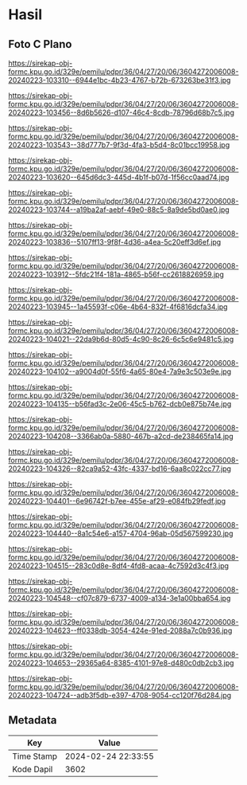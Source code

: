 # Hasil

## Foto C Plano

https://sirekap-obj-formc.kpu.go.id/329e/pemilu/pdpr/36/04/27/20/06/3604272006008-20240223-103310--6944e1bc-4b23-4767-b72b-673263be31f3.jpg

https://sirekap-obj-formc.kpu.go.id/329e/pemilu/pdpr/36/04/27/20/06/3604272006008-20240223-103456--8d6b5626-d107-46c4-8cdb-78796d68b7c5.jpg

https://sirekap-obj-formc.kpu.go.id/329e/pemilu/pdpr/36/04/27/20/06/3604272006008-20240223-103543--38d777b7-9f3d-4fa3-b5d4-8c01bcc19958.jpg

https://sirekap-obj-formc.kpu.go.id/329e/pemilu/pdpr/36/04/27/20/06/3604272006008-20240223-103620--645d6dc3-445d-4b1f-b07d-1f56cc0aad74.jpg

https://sirekap-obj-formc.kpu.go.id/329e/pemilu/pdpr/36/04/27/20/06/3604272006008-20240223-103744--a19ba2af-aebf-49e0-88c5-8a9de5bd0ae0.jpg

https://sirekap-obj-formc.kpu.go.id/329e/pemilu/pdpr/36/04/27/20/06/3604272006008-20240223-103836--5107ff13-9f8f-4d36-a4ea-5c20eff3d6ef.jpg

https://sirekap-obj-formc.kpu.go.id/329e/pemilu/pdpr/36/04/27/20/06/3604272006008-20240223-103912--5fdc21f4-181a-4865-b56f-cc2618826959.jpg

https://sirekap-obj-formc.kpu.go.id/329e/pemilu/pdpr/36/04/27/20/06/3604272006008-20240223-103945--1a45593f-c06e-4b64-832f-4f6816dcfa34.jpg

https://sirekap-obj-formc.kpu.go.id/329e/pemilu/pdpr/36/04/27/20/06/3604272006008-20240223-104021--22da9b6d-80d5-4c90-8c26-6c5c6e9481c5.jpg

https://sirekap-obj-formc.kpu.go.id/329e/pemilu/pdpr/36/04/27/20/06/3604272006008-20240223-104102--a9004d0f-55f6-4a65-80e4-7a9e3c503e9e.jpg

https://sirekap-obj-formc.kpu.go.id/329e/pemilu/pdpr/36/04/27/20/06/3604272006008-20240223-104135--b56fad3c-2e06-45c5-b762-dcb0e875b74e.jpg

https://sirekap-obj-formc.kpu.go.id/329e/pemilu/pdpr/36/04/27/20/06/3604272006008-20240223-104208--3366ab0a-5880-467b-a2cd-de238465fa14.jpg

https://sirekap-obj-formc.kpu.go.id/329e/pemilu/pdpr/36/04/27/20/06/3604272006008-20240223-104326--82ca9a52-43fc-4337-bd16-6aa8c022cc77.jpg

https://sirekap-obj-formc.kpu.go.id/329e/pemilu/pdpr/36/04/27/20/06/3604272006008-20240223-104401--6e96742f-b7ee-455e-af29-e084fb29fedf.jpg

https://sirekap-obj-formc.kpu.go.id/329e/pemilu/pdpr/36/04/27/20/06/3604272006008-20240223-104440--8a1c54e6-a157-4704-96ab-05d567599230.jpg

https://sirekap-obj-formc.kpu.go.id/329e/pemilu/pdpr/36/04/27/20/06/3604272006008-20240223-104515--283c0d8e-8df4-4fd8-acaa-4c7592d3c4f3.jpg

https://sirekap-obj-formc.kpu.go.id/329e/pemilu/pdpr/36/04/27/20/06/3604272006008-20240223-104548--cf07c879-6737-4009-a134-3e1a00bba654.jpg

https://sirekap-obj-formc.kpu.go.id/329e/pemilu/pdpr/36/04/27/20/06/3604272006008-20240223-104623--ff0338db-3054-424e-91ed-2088a7c0b936.jpg

https://sirekap-obj-formc.kpu.go.id/329e/pemilu/pdpr/36/04/27/20/06/3604272006008-20240223-104653--29365a64-8385-4101-97e8-d480c0db2cb3.jpg

https://sirekap-obj-formc.kpu.go.id/329e/pemilu/pdpr/36/04/27/20/06/3604272006008-20240223-104724--adb3f5db-e397-4708-9054-cc120f76d284.jpg


## Metadata

| Key        | Value               |
| ---------- | ------------------- |
| Time Stamp | 2024-02-24 22:33:55 |
| Kode Dapil | 3602                |



